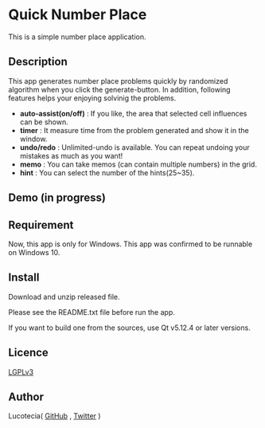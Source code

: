 # Quick Number Place
This is a simple number place application.

## Description
This app generates number place problems quickly by randomized algorithm when you click the generate-button.
In addition, following features helps your enjoying solvinig the problems.
* __auto-assist(on/off)__ : If you like, the area that selected cell influences can be shown.
* __timer__ :               It measure time from the problem generated and show it in the window.
* __undo/redo__ :           Unlimited-undo is available. You can repeat undoing your mistakes as much as you want!
* __memo__ :                You can take memos (can contain multiple numbers) in the grid.
* __hint__ :                You can select the number of the hints(25~35).

## Demo (in progress)

## Requirement
Now, this app is only for Windows.
This app was confirmed to be runnable on Windows 10.

## Install
Download and unzip released file.

Please see the README.txt file before run the app.

If you want to build one from the sources, use Qt v5.12.4 or later versions.

## Licence
[LGPLv3](https://github.com/Lucotecia/Quick_Number_Place/blob/master/LICENSE)

## Author
Lucotecia(
[GitHub](https://github.com/Lucotecia)
,
[Twitter](https://twitter.com/lucotecia)
)
